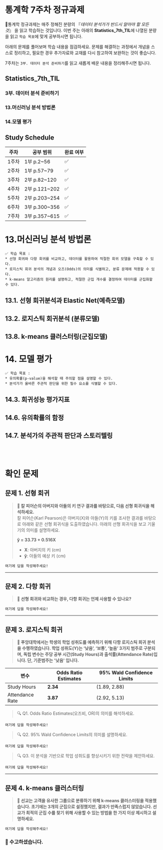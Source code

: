 # 통계학 7주차 정규과제

📌통계학 정규과제는 매주 정해진 분량의 『*데이터 분석가가 반드시 알아야 할 모든 것*』 을 읽고 학습하는 것입니다. 이번 주는 아래의 **Statistics_7th_TIL**에 나열된 분량을 읽고 `학습 목표`에 맞게 공부하시면 됩니다.

아래의 문제를 풀어보며 학습 내용을 점검하세요. 문제를 해결하는 과정에서 개념을 스스로 정리하고, 필요한 경우 추가자료와 교재를 다시 참고하여 보완하는 것이 좋습니다.

7주차는 `3부. 데이터 분석 준비하기`를 읽고 새롭게 배운 내용을 정리해주시면 됩니다.


## Statistics_7th_TIL

### 3부. 데이터 분석 준비하기
### 13.머신러닝 분석 방법론
### 14.모델 평가



## Study Schedule

|주차 | 공부 범위     | 완료 여부 |
|----|----------------|----------|
|1주차| 1부 p.2~56     | ✅      |
|2주차| 1부 p.57~79    | ✅      | 
|3주차| 2부 p.82~120   | ✅      | 
|4주차| 2부 p.121~202  | ✅      | 
|5주차| 2부 p.203~254  | ✅      | 
|6주차| 3부 p.300~356  | ✅      | 
|7주차| 3부 p.357~615  | ✅      | 

<!-- 여기까진 그대로 둬 주세요-->

# 13.머신러닝 분석 방법론

```
✅ 학습 목표 :
* 선형 회귀와 다항 회귀를 비교하고, 데이터를 활용하여 적절한 회귀 모델을 구축할 수 있다. 
* 로지스틱 회귀 분석의 개념과 오즈(Odds)의 의미를 식별하고, 분류 문제에 적용할 수 있다.
* k-means 알고리즘의 원리를 설명하고, 적절한 군집 개수를 결정하여 데이터를 군집화할 수 있다.
```

## 13.1. 선형 회귀분석과 Elastic Net(예측모델)
<!-- 새롭게 배운 내용을 자유롭게 정리해주세요.-->
<!-- `13.1.3. Ridge와 Lasso 그리고 Elastic Net` 부분은 제외하고 학습하셔도 무방합니다.-->

## 13.2. 로지스틱 회귀분석 (분류모델)
<!-- 새롭게 배운 내용을 자유롭게 정리해주세요.-->

## 13.8. k-means 클러스터링(군집모델)
<!-- 새롭게 배운 내용을 자유롭게 정리해주세요.-->


# 14. 모델 평가

```
✅ 학습 목표 :
* 유의확률(p-value)을 해석할 때 주의할 점을 설명할 수 있다.
* 분석가가 올바른 주관적 판단을 위한 필수 요소를 식별할 수 있다.
```

## 14.3. 회귀성능 평가지표
<!-- 새롭게 배운 내용을 자유롭게 정리해주세요.-->

## 14.6. 유의확률의 함정
<!-- 새롭게 배운 내용을 자유롭게 정리해주세요.-->

## 14.7. 분석가의 주관적 판단과 스토리텔링
<!-- 새롭게 배운 내용을 자유롭게 정리해주세요.-->


<br>
<br>

# 확인 문제

## **문제 1. 선형 회귀**

> **🧚 칼 피어슨의 아버지와 아들의 키 연구 결과를 바탕으로, 다음 선형 회귀식을 해석하세요.**  
> 칼 피어슨(Karl Pearson)은 아버지(X)와 아들(Y)의 키를 조사한 결과를 바탕으로 아래와 같은 선형 회귀식을 도출하였습니다. 아래의 선형 회귀식을 보고 기울기의 의미를 설명하세요. 
>  
> **ŷ = 33.73 + 0.516X**  
>   
> - **X**: 아버지의 키 (cm)  
> - **ŷ**: 아들의 예상 키 (cm)  

```
여기에 답을 작성해주세요!
```
---

## **문제 2. 다항 회귀**

> **🧚 선형 회귀와 비교하는 경우, 다항 회귀는 언제 사용할 수 있나요?**  

```
여기에 답을 작성해주세요!
```
---

## **문제 3. 로지스틱 회귀**  

> **🧚 푸앙대학에서는 학생의 학업 성취도를 예측하기 위해 다항 로지스틱 회귀 분석을 수행하였습니다. 학업 성취도(Y)는 ‘낮음’, ‘보통’, ‘높음’ 3가지 범주로 구분되며, 독립 변수는 주당 공부 시간(Study Hours)과 출석률(Attendance Rate)입니다. 단, 기준범주는 '낮음' 입니다.**   

| 변수 | Odds Ratio Estimates | 95% Wald Confidence Limits |  
|------|----------------------|--------------------------|  
| Study Hours | **2.34** | (1.89, 2.88) |  
| Attendance Rate | **3.87** | (2.92, 5.13) |  

> 🔍 Q1. Odds Ratio Estimates(오즈비, OR)의 의미를 해석하세요.

<!--변수 Study Hours의 오즈비 값이 2.34라는 것과 Attendance Rate의 오즈비 값이 3.87이라는 것이 각각 무엇을 의미하는지 구체적으로 생각해보세요.-->

```
여기에 답을 작성해주세요!
```

> 🔍 Q2. 95% Wald Confidence Limits의 의미를 설명하세요.
<!--각 변수의 신뢰구간에 제시된 수치가 의미하는 바를 생각해보세요.-->

```
여기에 답을 작성해주세요!
```

> 🔍 Q3. 이 분석을 기반으로 학업 성취도를 향상시키기 위한 전략을 제안하세요.
<!--Study Hours와 Attendance Rate 중 어느 변수가 학업 성취도에 더 큰 영향을 미치는지를 고려하여, 학업 성취도를 향상시키기 위한 효과적인 전략을 구체적으로 제시해보세요.-->

```
여기에 답을 작성해주세요!
```

---


## **문제 4. k-means 클러스터링**

> **🧚 선교는 고객을 유사한 그룹으로 분류하기 위해 k-means 클러스터링을 적용했습니다. 초기에는 3개의 군집으로 설정했지만, 결과가 만족스럽지 않았습니다. 선교가 최적의 군집 수를 찾기 위해 사용할 수 있는 방법을 한 가지 이상 제시하고 설명하세요.**

```
여기에 답을 작성해주세요!
```

### 🎉 수고하셨습니다.
